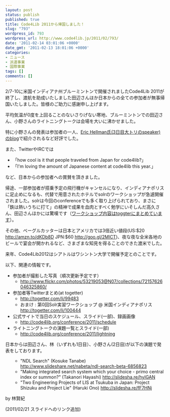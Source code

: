 ```yaml
---
layout: post
status: publish
published: true
title: Code4Lib 2011から帰国しました！
slug: "793"
wordpress_id: 793
wordpress_url: http://www.code4lib.jp/2011/02/793/
date: '2011-02-14 03:01:06 +0000'
date_gmt: '2011-02-13 18:01:06 +0000'
categories:
- ニュース
- 派遣事業
- 国際事業
tags: []
comments: []
---
```

<div class="section">
<p>2/7-10に米国インディアナ州ブルーミントンで開催されましたCode4Lib 2011が終了し、渡航を助成いたしました田辺さんほか日本からの全ての参加者が無事帰国いたしました。皆様のご助力に感謝申し上げます。</p>
<p>平均気温が0度を上回ることのないさりげない寒地、ブルーミントンでの田辺さん、小野さんのライトニングトークは会場を大いに沸かせました。</p>
<p>特に小野さんの発表は参加者の一人、<a href="http://go-to-hellman.blogspot.com/2011/02/libraries-creating-connections.html" target="_blank">Eric Hellman氏(3日目大トリのspeaker)のblog</a>で紹介されるなど好評でした。</p>
<p>また、TwitterやIRCでは</p>
<ul>
<li>「how cool is it that people traveled from Japan for code4lib?」</li>
<li>「I'm loving the amount of Japanese content at code4lib this year.」</li>
</ul>
<p>など、日本からの参加者への賞賛を頂きました。</p>
<p>帰途、一部参加者が搭乗予定の飛行機がキャンセルになり、インディアナポリスに足止めになるも、代替で用意されたホテルでsolrのワークショップが急遽開催されました。solrは今回のconferenceでも多く取り上げられており、まさに「鉄は熱いうちに打て」の精神で成果を血肉とすべく勉学にいそしんだ高久さん、田辺さんほかには驚嘆です（<a href="http://togetter.com/li/100444" target="_blank">ワークショップ内容はtoggterにまとめています</a>）。</p>
<p>その他、ベーグルカッターは日本とアメリカでは3倍近い値段(US:$20 <a href="http://amzn.to/dKDb8D" target="_blank">http://amzn.to/dKDb8D</a> JPN:$60 <a href="http://goo.gl/2MlCT" target="_blank">http://goo.gl/2MlCT</a>)、夜な夜な全米各地のビールで宴会が開かれるなど、さまざまな知見を得ることのできた渡米でした。</p>
<p>来年、Code4Lib2012はシアトルはワシントン大学で開催予定とのことです。</p>
<p>以下、関連の情報です。</p>
<ul>
<li>参加者が撮影した写真（順次更新予定です）
<ul>
<li><a href="http://www.flickr.com/photos/53219053@N07/collections/72157626046325860/" target="_blank">http://www.flickr.com/photos/53219053@N07/collections/72157626046325860/</a></li>
</ul>
</li>
<li>参加者等Twitterまとめ(at togetter)
<ul>
<li><a href="http://togetter.com/li/99483" target="_blank">http://togetter.com/li/99483</a></li>
<li>おまけ : 第0回Solr実習ワークショップ @ 米国インディアナポリス <a href="http://togetter.com/li/100444" target="_blank">http://togetter.com/li/100444</a></li>
</ul>
</li>
<li>公式サイトで当日のスケジュール、スライド(一部)、録画画像
<ul>
<li><a href="http://code4lib.org/conference/2011/schedule" target="_blank">http://code4lib.org/conference/2011/schedule</a></li>
</ul>
</li>
<li>ライトニングトークの演題一覧とスライド(一部)
<ul>
<li><a href="http://code4lib.org/conference/2011/lightning" target="_blank">http://code4lib.org/conference/2011/lightning</a></li>
</ul>
</li>
</ul>
<p>日本からは田辺さん、林（いずれも1日目）、小野さん(2日目)が以下の演題で発表をしております。</p>
<ul>
<ul>
<li>"NDL Search" (Kosuke Tanabe) <a href="http://www.slideshare.net/nabeta/ndl-search-beta-6856823" target="_blank">http://www.slideshare.net/nabeta/ndl-search-beta-6856823</a></li>
<li>"Making integrated search system which your choice - primo central index or summon?" (Takanori Hayashi) <a href="http://slidesha.re/hyIGAN" target="_blank">http://slidesha.re/hyIGAN</a></li>
<li>"Two Engineering Projects of LIS at Tsukuba in Japan: Project Shizuku and Project Lie" (Haruki Ono) <a href="http://slidesha.re/fF7HNj" target="_blank">http://slidesha.re/fF7HNj</a></li>
</ul>
</ul>
<p>by 林賢紀</p>
<p>(2011/02/21 スライドへのリンク追加)</p>
</div>
